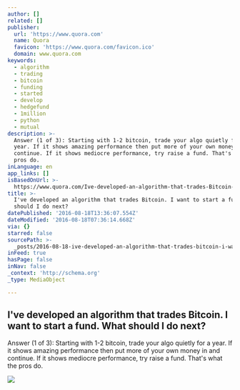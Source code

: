```yaml
---
author: []
related: []
publisher:
  url: 'https://www.quora.com'
  name: Quora
  favicon: 'https://www.quora.com/favicon.ico'
  domain: www.quora.com
keywords:
  - algorithm
  - trading
  - bitcoin
  - funding
  - started
  - develop
  - hedgefund
  - 1million
  - python
  - mutual
description: >-
  Answer (1 of 3): Starting with 1-2 bitcoin, trade your algo quietly for a
  year. If it shows amazing performance then put more of your own money in and
  continue. If it shows mediocre performance, try raise a fund. That's what the
  pros do.
inLanguage: en
app_links: []
isBasedOnUrl: >-
  https://www.quora.com/Ive-developed-an-algorithm-that-trades-Bitcoin-I-want-to-start-a-fund-What-should-I-do-next
title: >-
  I've developed an algorithm that trades Bitcoin. I want to start a fund. What
  should I do next?
datePublished: '2016-08-18T13:36:07.554Z'
dateModified: '2016-08-18T07:36:14.668Z'
via: {}
starred: false
sourcePath: >-
  _posts/2016-08-18-ive-developed-an-algorithm-that-trades-bitcoin-i-want-to-s.md
inFeed: true
hasPage: false
inNav: false
_context: 'http://schema.org'
_type: MediaObject

---
```

<article style=""><h1>I've developed an algorithm that trades Bitcoin. I want to start a fund. What should I do next?</h1><p>Answer (1 of 3): Starting with 1-2 bitcoin, trade your algo quietly for a year. If it shows amazing performance then put more of your own money in and continue. If it shows mediocre performance, try raise a fund. That's what the pros do.</p><img src="https://qph.ec.quoracdn.net/main-custom-t-6815-600x315-yxkfgzsliamduhcujtnggvbowygdsmtj.jpeg" /></article>